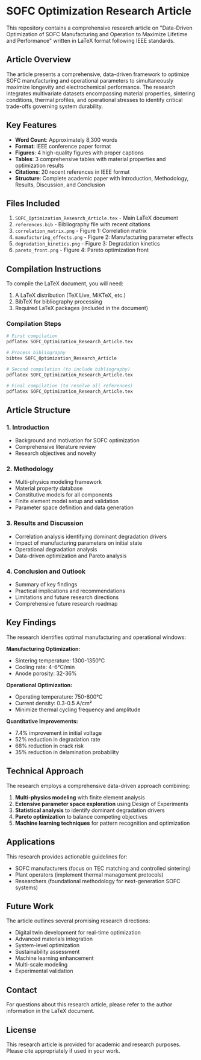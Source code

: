 # SOFC Optimization Research Article

This repository contains a comprehensive research article on "Data-Driven Optimization of SOFC Manufacturing and Operation to Maximize Lifetime and Performance" written in LaTeX format following IEEE standards.

## Article Overview

The article presents a comprehensive, data-driven framework to optimize SOFC manufacturing and operational parameters to simultaneously maximize longevity and electrochemical performance. The research integrates multivariate datasets encompassing material properties, sintering conditions, thermal profiles, and operational stresses to identify critical trade-offs governing system durability.

## Key Features

- **Word Count**: Approximately 8,300 words
- **Format**: IEEE conference paper format
- **Figures**: 4 high-quality figures with proper captions
- **Tables**: 3 comprehensive tables with material properties and optimization results
- **Citations**: 20 recent references in IEEE format
- **Structure**: Complete academic paper with Introduction, Methodology, Results, Discussion, and Conclusion

## Files Included

1. `SOFC_Optimization_Research_Article.tex` - Main LaTeX document
2. `references.bib` - Bibliography file with recent citations
3. `correlation_matrix.png` - Figure 1: Correlation matrix
4. `manufacturing_effects.png` - Figure 2: Manufacturing parameter effects
5. `degradation_kinetics.png` - Figure 3: Degradation kinetics
6. `pareto_front.png` - Figure 4: Pareto optimization front

## Compilation Instructions

To compile the LaTeX document, you will need:

1. A LaTeX distribution (TeX Live, MiKTeX, etc.)
2. BibTeX for bibliography processing
3. Required LaTeX packages (included in the document)

### Compilation Steps

```bash
# First compilation
pdflatex SOFC_Optimization_Research_Article.tex

# Process bibliography
bibtex SOFC_Optimization_Research_Article

# Second compilation (to include bibliography)
pdflatex SOFC_Optimization_Research_Article.tex

# Final compilation (to resolve all references)
pdflatex SOFC_Optimization_Research_Article.tex
```

## Article Structure

### 1. Introduction
- Background and motivation for SOFC optimization
- Comprehensive literature review
- Research objectives and novelty

### 2. Methodology
- Multi-physics modeling framework
- Material property database
- Constitutive models for all components
- Finite element model setup and validation
- Parameter space definition and data generation

### 3. Results and Discussion
- Correlation analysis identifying dominant degradation drivers
- Impact of manufacturing parameters on initial state
- Operational degradation analysis
- Data-driven optimization and Pareto analysis

### 4. Conclusion and Outlook
- Summary of key findings
- Practical implications and recommendations
- Limitations and future research directions
- Comprehensive future research roadmap

## Key Findings

The research identifies optimal manufacturing and operational windows:

**Manufacturing Optimization:**
- Sintering temperature: 1300-1350°C
- Cooling rate: 4-6°C/min
- Anode porosity: 32-36%

**Operational Optimization:**
- Operating temperature: 750-800°C
- Current density: 0.3-0.5 A/cm²
- Minimize thermal cycling frequency and amplitude

**Quantitative Improvements:**
- 7.4% improvement in initial voltage
- 52% reduction in degradation rate
- 68% reduction in crack risk
- 35% reduction in delamination probability

## Technical Approach

The research employs a comprehensive data-driven approach combining:

1. **Multi-physics modeling** with finite element analysis
2. **Extensive parameter space exploration** using Design of Experiments
3. **Statistical analysis** to identify dominant degradation drivers
4. **Pareto optimization** to balance competing objectives
5. **Machine learning techniques** for pattern recognition and optimization

## Applications

This research provides actionable guidelines for:
- SOFC manufacturers (focus on TEC matching and controlled sintering)
- Plant operators (implement thermal management protocols)
- Researchers (foundational methodology for next-generation SOFC systems)

## Future Work

The article outlines several promising research directions:
- Digital twin development for real-time optimization
- Advanced materials integration
- System-level optimization
- Sustainability assessment
- Machine learning enhancement
- Multi-scale modeling
- Experimental validation

## Contact

For questions about this research article, please refer to the author information in the LaTeX document.

## License

This research article is provided for academic and research purposes. Please cite appropriately if used in your work.